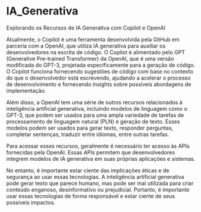 # IA_Generativa
 Explorando os Recursos de IA Generativa com Copilot e OpenAI

 
Atualmente, o Copilot é uma ferramenta desenvolvida pela GitHub em parceria com a OpenAI, que utiliza IA generativa para auxiliar os desenvolvedores na escrita de código. O Copilot é alimentado pelo GPT (Generative Pre-trained Transformer) da OpenAI, que é uma versão modificada do GPT-3, projetada especificamente para a geração de código. O Copilot funciona fornecendo sugestões de código com base no contexto do que o desenvolvedor está escrevendo, ajudando a acelerar o processo de desenvolvimento e fornecendo insights sobre possíveis abordagens de implementação.

Além disso, a OpenAI tem uma série de outros recursos relacionados à inteligência artificial generativa, incluindo modelos de linguagem como o GPT-3, que podem ser usados para uma ampla variedade de tarefas de processamento de linguagem natural (PLN) e geração de texto. Esses modelos podem ser usados para gerar texto, responder perguntas, completar sentenças, traduzir entre idiomas, entre outras tarefas.

Para acessar esses recursos, geralmente é necessário ter acesso às APIs fornecidas pela OpenAI. Essas APIs permitem que desenvolvedores integrem modelos de IA generativa em suas próprias aplicações e sistemas.

No entanto, é importante estar ciente das implicações éticas e de segurança ao usar essas tecnologias. A inteligência artificial generativa pode gerar texto que parece humano, mas pode ser mal utilizada para criar conteúdo enganoso, desinformativo ou prejudicial. Portanto, é importante usar essas tecnologias de forma responsável e estar ciente de seus possíveis impactos.